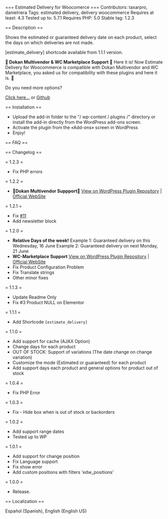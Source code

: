 === Estimated Delivery for Woocomerce ===
Contributors: taxarpro, danielriera
Tags: estimated delivery, delivery woocommerce
Requires at least: 4.3
Tested up to: 5.7.1
Requires PHP: 5.0
Stable tag: 1.2.3
 
== Description ==

Shows the estimated or guaranteed delivery date on each product, select the days on which deliveries are not made.

[estimate_delivery] shortcode available from 1.1.1 version.

**🎉 Dokan Multivendor & WC Marketplace Support 🎉**
Here it is! Now Estimate Delivery for Woocommerce is compatible with Dokan Multivendor and WC Marketplace, you asked us for compatibility with these plugins and here it is. 🤪

Do you need more options?

[Click here...](https://wordpress.org/support/plugin/estimated-delivery-for-woocommerce/) or [Github](https://github.com/DanielRiera/estimated-delivery-woocommerce/issues)

== Installation ==

* Upload the add-in folder to the "/ wp-content / plugins /" directory or install the add-in directly from the WordPress add-ons screen.
* Activate the plugin from the «Add-ons» screen in WordPress
* Enjoy!
 
== FAQ ==


 
== Changelog ==

= 1.2.3 =
* Fix PHP errors

= 1.2.2 =
* 🎉**Dokan Multivendor Suppport**🎉 [View on WordPress Plugin Repository](https://es.wordpress.org/plugins/dokan-lite/) | [Official WebSite](https://wedevs.com/dokan)

= 1.2.1 =
* Fix [#11](https://github.com/DanielRiera/estimated-delivery-woocommerce/issues/11)
* Add newsletter block

= 1.2.0 =
* **Relative Days of the week!** 
Example 1: Guaranteed delivery on this Wednesday, 16 June
Example 2: Guaranteed delivery on next Monday, 21 June
* **WC-Marketplace Support** [View on WordPress Plugin Repository](https://wordpress.org/plugins/dc-woocommerce-multi-vendor/) | [Official WebSite](https://wc-marketplace.com/)
* Fix Product Configuration Problem
* Fix Translate strings
* Other minor fixes

= 1.1.3 =
* Update Readme Only
* Fix #3 Product NULL on Elementor

= 1.1.1 =
* Add Shortcode ```[estimate_delivery]```

= 1.1.0 =
* Add support for cache (AJAX Option)
* Change days for each product
* OUT OF STOCK: Support of variations (The date change on change variation)
* Customize the mode (Estimated or guaranteed) for each product
* Add support days each product and general options for product out of stock

= 1.0.4 =
* Fix PHP Error

= 1.0.3 =
* Fix - Hide box when is out of stock or backorders

= 1.0.2 =
* Add support range dates
* Tested up to WP

= 1.0.1 =
* Add support for change position
* Fix Language support
* Fix show error
* Add custom positions with filters 'edw_positions'

= 1.0.0 =
* Release.

== Localization ==

Español (Spanish), English (English US)
